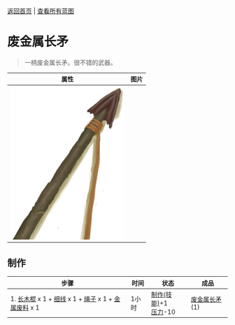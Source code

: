 [返回首页](index.md)   |  [查看所有蓝图](blueprint.md)
# 废金属长矛  
> 一柄废金属长矛。很不错的武器。  
  
  属性  |   图片   
 ----  |  ----:   
   |  ![](Sprite/SpearScrap.png)   
  
## 制作  
步骤  |  时间  |  状态  |  成品  
----  |  ----  |  ----  |  ----  
1. [长木棍](StickLong.md) x 1 + [细线](CordFiber.md) x 1 + [绳子](Rope.md) x 1 + [金属废料](MetalScrap.md) x 1  |  1小时  |  [制作(技能)](Skill_Crafting.md)+1<br>[压力](Stress.md)-10  |  [废金属长矛](SpearScrap.md)(1)  
